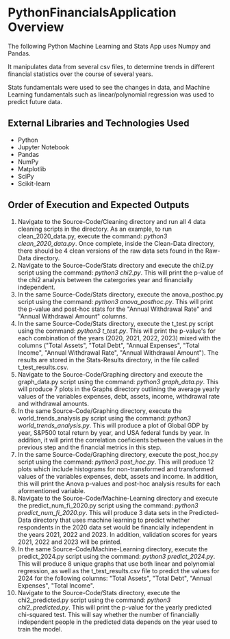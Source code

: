 # PythonFinancialsApplication Overview
The following Python Machine Learning and Stats App uses Numpy and Pandas.

It manipulates data from several csv files, to determine trends in different financial statistics over the course of several years. 

Stats fundamentals were used to see the changes in data, and Machine Learning fundamentals such as linear/polynomial regression was used to predict future data.

## External Libraries and Technologies Used
* Python
* Jupyter Notebook
* Pandas
* NumPy
* Matplotlib
* SciPy
* Scikit-learn

## Order of Execution and Expected Outputs
1. Navigate to the Source-Code/Cleaning directory and run all 4 data cleaning scripts in the directory. As an example, to run clean_2020_data.py, execute the command: _python3 clean_2020_data.py_. Once complete, inside the Clean-Data directory, there should be 4 clean versions of the raw data sets found in the Raw-Data directory.
2. Navigate to the Source-Code/Stats directory and execute the chi2.py script using the command: _python3 chi2.py_. This will print the p-value of the chi2 analysis between the catergories year and financially independent.
3. In the same Source-Code/Stats directory, execute the anova_posthoc.py script using the command: _python3 anova_posthoc.py_. This will print the p-value and post-hoc stats for the "Annual Withdrawal Rate" and "Annual Withdrawal Amount" columns.
4. In the same Source-Code/Stats directory, execute the t_test.py script using the command: _python3 t_test.py_. This will print the p-value's for each combination of the years (2020, 2021, 2022, 2023) mixed with the columns ("Total Assets", "Total Debt", "Annual Expenses", "Total Income", "Annual Withdrawal Rate", "Annual Withdrawal Amount"). The results are stored in the Stats-Results directory, in the file called t_test_results.csv.
5. Navigate to the Source-Code/Graphing directory and execute the graph_data.py script using the command: _python3 graph_data.py_. This will produce 7 plots in the Graphs directory outlining the average yearly values of the variables expenses, debt, assets, income, withdrawal rate and withdrawal amounts.
6. In the same Source-Code/Graphing directory, execute the world_trends_analysis.py script using the command: _python3 world_trends_analysis.py_. This will produce a plot of Global GDP by year, S&P500 total return by year, and USA federal funds by year. In addition, it will print the correlation coeficients between the values in the previous step and the financial metrics in this step.
7. In the same Source-Code/Graphing directory, execute the post_hoc.py script using the command: _python3 post_hoc.py_. This will produce 12 plots which include histograms for non-transformed and transformed values of the variables expenses, debt, assets and income. In addition, this will print the Anova p-values and post-hoc analysis results for each aformentioned variable.
8. Navigate to the Source-Code/Machine-Learning directory and execute the predict_num_fi_2020.py script using the command: _python3 predict_num_fi_2020.py_. This will produce 3 data sets in the Predicted-Data directory that uses machine learning to predict whether respondents in the 2020 data set would be financially independent in the years 2021, 2022 and 2023. In addition, validation scores for years 2021, 2022 and 2023 will be printed. 
9. In the same Source-Code/Machine-Learning directory, execute the predict_2024.py script using the command: _python3 predict_2024.py_. This will produce 8 unique graphs that use both linear and polynomial regression, as well as the t_test_results.csv file to predict the values for 2024 for the following columns: "Total Assets", "Total Debt", "Annual Expenses", "Total Income". 
10. Navigate to the Source-Code/Stats directory, execute the chi2_predicted.py script using the command: _python3 chi2_predicted.py_. This will print the p-value for the yearly predicted chi-squared test. This will say whether the number of financially independent people in the predicted data depends on the year used to train the model.
